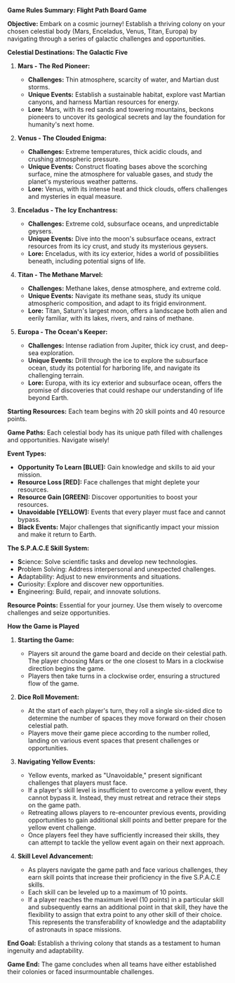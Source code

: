 **Game Rules Summary: Flight Path Board Game**

**Objective:** Embark on a cosmic journey! Establish a thriving colony on your chosen celestial body (Mars, Enceladus, Venus, Titan, Europa) by navigating through a series of galactic challenges and opportunities.

**Celestial Destinations: The Galactic Five**

1. **Mars - The Red Pioneer:**
    * **Challenges:** Thin atmosphere, scarcity of water, and Martian dust storms.
    * **Unique Events:** Establish a sustainable habitat, explore vast Martian canyons, and harness Martian resources for energy.
    * **Lore:** Mars, with its red sands and towering mountains, beckons pioneers to uncover its geological secrets and lay the foundation for humanity's next home.

2. **Venus - The Clouded Enigma:**
    * **Challenges:** Extreme temperatures, thick acidic clouds, and crushing atmospheric pressure.
    * **Unique Events:** Construct floating bases above the scorching surface, mine the atmosphere for valuable gases, and study the planet's mysterious weather patterns.
    * **Lore:** Venus, with its intense heat and thick clouds, offers challenges and mysteries in equal measure.

3. **Enceladus - The Icy Enchantress:**
    * **Challenges:** Extreme cold, subsurface oceans, and unpredictable geysers.
    * **Unique Events:** Dive into the moon's subsurface oceans, extract resources from its icy crust, and study its mysterious geysers.
    * **Lore:** Enceladus, with its icy exterior, hides a world of possibilities beneath, including potential signs of life.

4. **Titan - The Methane Marvel:**
    * **Challenges:** Methane lakes, dense atmosphere, and extreme cold.
    * **Unique Events:** Navigate its methane seas, study its unique atmospheric composition, and adapt to its frigid environment.
    * **Lore:** Titan, Saturn's largest moon, offers a landscape both alien and eerily familiar, with its lakes, rivers, and rains of methane.

5. **Europa - The Ocean's Keeper:**
    * **Challenges:** Intense radiation from Jupiter, thick icy crust, and deep-sea exploration.
    * **Unique Events:** Drill through the ice to explore the subsurface ocean, study its potential for harboring life, and navigate its challenging terrain.
    * **Lore:** Europa, with its icy exterior and subsurface ocean, offers the promise of discoveries that could reshape our understanding of life beyond Earth.

**Starting Resources:** Each team begins with 20 skill points and 40 resource points.

**Game Paths:** Each celestial body has its unique path filled with challenges and opportunities. Navigate wisely!


**Event Types:**
- **Opportunity To Learn [BLUE]:** Gain knowledge and skills to aid your mission.
- **Resource Loss [RED]:** Face challenges that might deplete your resources.
- **Resource Gain [GREEN]:** Discover opportunities to boost your resources.
- **Unavoidable [YELLOW]:** Events that every player must face and cannot bypass.
- **Black Events:** Major challenges that significantly impact your mission and make it return to Earth.


**The S.P.A.C.E Skill System:**
   * **S**cience: Solve scientific tasks and develop new technologies.
   * **P**roblem Solving: Address interpersonal and unexpected challenges.
   * **A**daptability: Adjust to new environments and situations.
   * **C**uriosity: Explore and discover new opportunities.
   * **E**ngineering: Build, repair, and innovate solutions.

**Resource Points:** Essential for your journey. Use them wisely to overcome challenges and seize opportunities.

**How the Game is Played**

1. **Starting the Game:**
    * Players sit around the game board and decide on their celestial path. The player choosing Mars or the one closest to Mars in a clockwise direction begins the game.
    * Players then take turns in a clockwise order, ensuring a structured flow of the game.

2. **Dice Roll Movement:**
    * At the start of each player's turn, they roll a single six-sided dice to determine the number of spaces they move forward on their chosen celestial path.
    * Players move their game piece according to the number rolled, landing on various event spaces that present challenges or opportunities.

3. **Navigating Yellow Events:**
    * Yellow events, marked as "Unavoidable," present significant challenges that players must face.
    * If a player's skill level is insufficient to overcome a yellow event, they cannot bypass it. Instead, they must retreat and retrace their steps on the game path.
    * Retreating allows players to re-encounter previous events, providing opportunities to gain additional skill points and better prepare for the yellow event challenge.
    * Once players feel they have sufficiently increased their skills, they can attempt to tackle the yellow event again on their next approach.

4. **Skill Level Advancement:**
    * As players navigate the game path and face various challenges, they earn skill points that increase their proficiency in the five S.P.A.C.E skills.
    * Each skill can be leveled up to a maximum of 10 points.
    * If a player reaches the maximum level (10 points) in a particular skill and subsequently earns an additional point in that skill, they have the flexibility to assign that extra point to any other skill of their choice. This represents the transferability of knowledge and the adaptability of astronauts in space missions.

**End Goal:** Establish a thriving colony that stands as a testament to human ingenuity and adaptability.

**Game End:** The game concludes when all teams have either established their colonies or faced insurmountable challenges.
